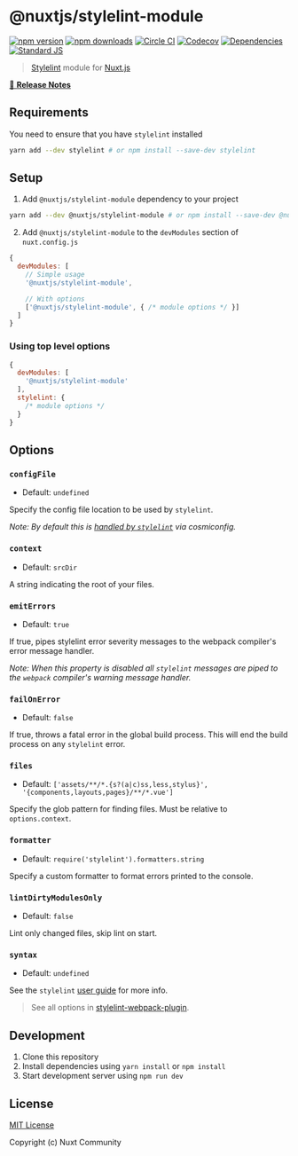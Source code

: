 # @nuxtjs/stylelint-module

[![npm version][npm-version-src]][npm-version-href]
[![npm downloads][npm-downloads-src]][npm-downloads-href]
[![Circle CI][circle-ci-src]][circle-ci-href]
[![Codecov][codecov-src]][codecov-href]
[![Dependencies][david-dm-src]][david-dm-href]
[![Standard JS][standard-js-src]][standard-js-href]

> [Stylelint](https://stylelint.io) module for [Nuxt.js](https://nuxtjs.org)

[📖 **Release Notes**](./CHANGELOG.md)

## Requirements

You need to ensure that you have `stylelint` installed

```bash
yarn add --dev stylelint # or npm install --save-dev stylelint
```

## Setup

1. Add `@nuxtjs/stylelint-module` dependency to your project

```bash
yarn add --dev @nuxtjs/stylelint-module # or npm install --save-dev @nuxtjs/stylelint-module
```

2. Add `@nuxtjs/stylelint-module` to the `devModules` section of `nuxt.config.js`

```js
{
  devModules: [
    // Simple usage
    '@nuxtjs/stylelint-module',

    // With options
    ['@nuxtjs/stylelint-module', { /* module options */ }]
  ]
}
```

### Using top level options

```js
{
  devModules: [
    '@nuxtjs/stylelint-module'
  ],
  stylelint: {
    /* module options */
  }
}
```

## Options

### `configFile`

- Default: `undefined`

Specify the config file location to be used by `stylelint`.

*Note: By default this is [handled by `stylelint`](http://stylelint.io/user-guide/configuration/) via cosmiconfig.*

### `context`

- Default: `srcDir`

A string indicating the root of your files.

### `emitErrors`

- Default: `true`

If true, pipes stylelint error severity messages to the webpack compiler's error message handler.

*Note: When this property is disabled all `stylelint` messages are piped to the `webpack` compiler's warning message handler.*

### `failOnError`

- Default: `false`

If true, throws a fatal error in the global build process. This will end the build process on any `stylelint` error.

### `files`

- Default: `['assets/**/*.{s?(a|c)ss,less,stylus}', '{components,layouts,pages}/**/*.vue']`

Specify the glob pattern for finding files. Must be relative to `options.context`.

### `formatter`

- Default: `require('stylelint').formatters.string`

Specify a custom formatter to format errors printed to the console.

### `lintDirtyModulesOnly`

- Default: `false`

Lint only changed files, skip lint on start.

### `syntax`

- Default: `undefined`

See the `stylelint` [user guide](https://stylelint.io/user-guide/node-api/#syntax) for more info.

> See all options in [stylelint-webpack-plugin](https://github.com/webpack-contrib/stylelint-webpack-plugin#options).

## Development

1. Clone this repository
2. Install dependencies using `yarn install` or `npm install`
3. Start development server using `npm run dev`

## License

[MIT License](./LICENSE)

Copyright (c) Nuxt Community

<!-- Badges -->
[npm-version-src]: https://img.shields.io/npm/dt/@nuxtjs/stylelint-module.svg?style=flat-square
[npm-version-href]: https://npmjs.com/package/@nuxtjs/stylelint-module

[npm-downloads-src]: https://img.shields.io/npm/v/@nuxtjs/stylelint-module/latest.svg?style=flat-square
[npm-downloads-href]: https://npmjs.com/package/@nuxtjs/stylelint-module

[circle-ci-src]: https://img.shields.io/circleci/project/github/nuxt-community/stylelint-module.svg?style=flat-square
[circle-ci-href]: https://circleci.com/gh/nuxt-community/stylelint-module

[codecov-src]: https://img.shields.io/codecov/c/github/nuxt-community/stylelint-module.svg?style=flat-square
[codecov-href]: https://codecov.io/gh/nuxt-community/stylelint-module

[david-dm-src]: https://david-dm.org/nuxt-community/stylelint-module/status.svg?style=flat-square
[david-dm-href]: https://david-dm.org/nuxt-community/stylelint-module

[standard-js-src]: https://img.shields.io/badge/code_style-standard-brightgreen.svg?style=flat-square
[standard-js-href]: https://standardjs.com
